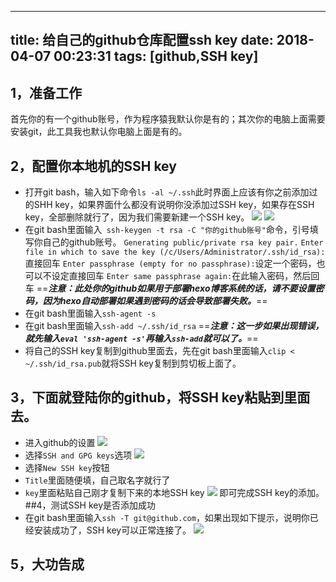 
---
title: 给自己的github仓库配置ssh key
date: 2018-04-07 00:23:31
tags: [github,SSH key]
---
## 1，准备工作
首先你的有一个github账号，作为程序猿我默认你是有的；其次你的电脑上面需要安装git，此工具我也默认你电脑上面是有的。
## 2，配置你本地机的SSH key 
- 打开git bash，输入如下命令`ls -al ~/.ssh`此时界面上应该有你之前添加过的SHH key，如果界面什么都没有说明你没添加过SSH key，如果存在SSH key，全部删除就行了，因为我们需要新建一个SSH key。
![](http://图1)
![](http://图2)
- 在git bash里面输入` ssh-keygen -t rsa -C "你的github账号"`命令，引号填写你自己的github账号。
`Generating public/private rsa key pair.`
`Enter file in which to save the key (/c/Users/Administrator/.ssh/id_rsa):`直接回车
`Enter passphrase (empty for no passphrase):`设定一个密码，也可以不设定直接回车
`Enter same passphrase again:`在此输入密码，然后回车
==***注意：此处你的github如果用于部署hexo博客系统的话，请不要设置密码，因为hexo自动部署如果遇到密码的话会导致部署失败。***==
- 在git bash里面输入`ssh-agent -s`
- 在git bash里面输入`ssh-add ~/.ssh/id_rsa`
==***注意：这一步如果出现错误，就先输入` eval 'ssh-agent -s' `再输入`ssh-add`就可以了。***==
- 将自己的SSH  key复制到github里面去，先在git bash里面输入`clip < ~/.ssh/id_rsa.pub`就将SSH key复制到剪切板上面了。
## 3，下面就登陆你的github，将SSH key粘贴到里面去。
- 进入github的设置
![](http://图11)
- 选择`SSH and GPG keys`选项
![](http://图12)
- 选择`New SSH key`按钮
- `Title`里面随便填，自己取名字就行了
- `key`里面粘贴自己刚才复制下来的本地SSH key
![](http://)
即可完成SSH key的添加。
##4，测试SSH key是否添加成功
- 在git bash里面输入`ssh -T git@github.com`，如果出现如下提示，说明你已经安装成功了，SSH key可以正常连接了。
![](http://19)
## 5，大功告成

